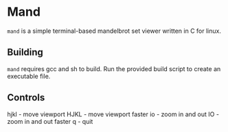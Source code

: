 # Mand
`mand` is a simple terminal-based mandelbrot set viewer written in C for linux.

## Building
`mand` requires gcc and sh to build. Run the provided build script to create an executable file.

## Controls
hjkl - move viewport
HJKL - move viewport faster
io - zoom in and out
IO - zoom in and out faster
q - quit
